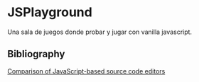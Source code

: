 # JSPlayground

Una sala de juegos donde probar y jugar con vanilla javascript.

## Bibliography

[Comparison of JavaScript-based source code editors](https://en.wikipedia.org/wiki/Comparison_of_JavaScript-based_source_code_editors)
